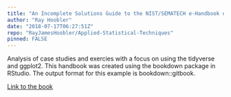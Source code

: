 ```yaml
---
title: "An Incomplete Solutions Guide to the NIST/SEMATECH e-Handbook of Statistical Methods"
author: "Ray Hoobler"
date: "2018-07-17T06:27:51Z"
repo: "RayJamesHoobler/Applied-Statistical-Techniques"
pinned: FALSE
---
```


Analysis of case studies and exercies with a focus on using the tidyverse and ggplot2. This handbook was created using the bookdown package in RStudio. The output format for this example is bookdown::gitbook.

[Link to the book](https://bookdown.org/content/1530/)
